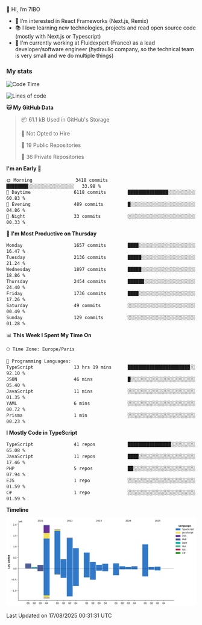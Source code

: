 👋 Hi, I’m 7IBO

- 👀 I’m interested in React Frameworks (Next.js, Remix)
- 📚 I love learning new technologies, projects and read open source code (mostly with Next.js or Typescript)
- 💼 I'm currently working at Fluidexpert (France) as a lead developer/software engineer (hydraulic company, so the technical team is very small and we do multiple things)

### My stats
<!--START_SECTION:waka-->
![Code Time](http://img.shields.io/badge/Code%20Time-1%2C173%20hrs%2027%20mins-blue)

![Lines of code](https://img.shields.io/badge/From%20Hello%20World%20I%27ve%20Written-10.1%20million%20lines%20of%20code-blue)

**🐱 My GitHub Data** 

> 📦 61.1 kB Used in GitHub's Storage 
 > 
> 🚫 Not Opted to Hire
 > 
> 📜 19 Public Repositories 
 > 
> 🔑 36 Private Repositories 
 > 
**I'm an Early 🐤** 

```text
🌞 Morning                3418 commits        ████████░░░░░░░░░░░░░░░░░   33.98 % 
🌆 Daytime                6118 commits        ███████████████░░░░░░░░░░   60.83 % 
🌃 Evening                489 commits         █░░░░░░░░░░░░░░░░░░░░░░░░   04.86 % 
🌙 Night                  33 commits          ░░░░░░░░░░░░░░░░░░░░░░░░░   00.33 % 
```
📅 **I'm Most Productive on Thursday** 

```text
Monday                   1657 commits        ████░░░░░░░░░░░░░░░░░░░░░   16.47 % 
Tuesday                  2136 commits        █████░░░░░░░░░░░░░░░░░░░░   21.24 % 
Wednesday                1897 commits        █████░░░░░░░░░░░░░░░░░░░░   18.86 % 
Thursday                 2454 commits        ██████░░░░░░░░░░░░░░░░░░░   24.40 % 
Friday                   1736 commits        ████░░░░░░░░░░░░░░░░░░░░░   17.26 % 
Saturday                 49 commits          ░░░░░░░░░░░░░░░░░░░░░░░░░   00.49 % 
Sunday                   129 commits         ░░░░░░░░░░░░░░░░░░░░░░░░░   01.28 % 
```


📊 **This Week I Spent My Time On** 

```text
🕑︎ Time Zone: Europe/Paris

💬 Programming Languages: 
TypeScript               13 hrs 19 mins      ███████████████████████░░   92.10 % 
JSON                     46 mins             █░░░░░░░░░░░░░░░░░░░░░░░░   05.40 % 
JavaScript               11 mins             ░░░░░░░░░░░░░░░░░░░░░░░░░   01.35 % 
YAML                     6 mins              ░░░░░░░░░░░░░░░░░░░░░░░░░   00.72 % 
Prisma                   1 min               ░░░░░░░░░░░░░░░░░░░░░░░░░   00.23 % 
```

**I Mostly Code in TypeScript** 

```text
TypeScript               41 repos            ████████████████░░░░░░░░░   65.08 % 
JavaScript               11 repos            ████░░░░░░░░░░░░░░░░░░░░░   17.46 % 
PHP                      5 repos             ██░░░░░░░░░░░░░░░░░░░░░░░   07.94 % 
EJS                      1 repo              ░░░░░░░░░░░░░░░░░░░░░░░░░   01.59 % 
C#                       1 repo              ░░░░░░░░░░░░░░░░░░░░░░░░░   01.59 % 
```



**Timeline**

![Lines of Code chart](https://raw.githubusercontent.com/7IBO/7IBO/main/assets/bar_graph.png)


 Last Updated on 17/08/2025 00:31:31 UTC
<!--END_SECTION:waka-->
